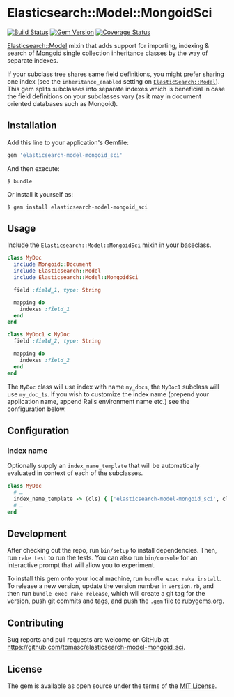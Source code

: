 # Elasticsearch::Model::MongoidSci

[![Build Status](https://travis-ci.org/tomasc/elasticsearch-model-mongoid_sci.svg)](https://travis-ci.org/tomasc/elasticsearch-model-mongoid_sci) [![Gem Version](https://badge.fury.io/rb/elasticsearch-model-mongoid_sci.svg)](http://badge.fury.io/rb/elasticsearch-model-mongoid_sci) [![Coverage Status](https://img.shields.io/coveralls/tomasc/elasticsearch-model-mongoid_sci.svg)](https://coveralls.io/r/tomasc/elasticsearch-model-mongoid_sci)

[Elasticsearch::Model](https://github.com/elastic/elasticsearch-rails/tree/master/elasticsearch-model) mixin that adds support for importing, indexing & search of Mongoid single collection inheritance classes by the way of separate indexes.

If your subclass tree shares same field definitions, you might prefer sharing one index (see the `inheritance_enabled` setting on [`ElasticSearch::Model`](https://github.com/elastic/elasticsearch-rails/tree/master/elasticsearch-model#settings)). This gem splits subclasses into separate indexes which is beneficial in case the field definitions on your subclasses vary (as it may in document oriented databases such as Mongoid).

## Installation

Add this line to your application's Gemfile:

```ruby
gem 'elasticsearch-model-mongoid_sci'
```

And then execute:

    $ bundle

Or install it yourself as:

    $ gem install elasticsearch-model-mongoid_sci

## Usage

Include the `Elasticsearch::Model::MongoidSci` mixin in your baseclass.

```ruby
class MyDoc
  include Mongoid::Document
  include Elasticsearch::Model
  include Elasticsearch::Model::MongoidSci

  field :field_1, type: String

  mapping do
    indexes :field_1
  end
end

class MyDoc1 < MyDoc
  field :field_2, type: String

  mapping do
    indexes :field_2
  end
end
```

The `MyDoc` class will use index with name `my_docs`, the `MyDoc1` subclass will use `my_doc_1s`. If you wish to customize the index name (prepend your application name, append Rails environment name etc.) see the configuration below.

## Configuration

### Index name

Optionally supply an `index_name_template` that will be automatically evaluated in context of each of the subclasses.

```ruby
class MyDoc
  # …
  index_name_template -> (cls) { ['elasticsearch-model-mongoid_sci', cls.model_name.plural].join('-') }
  # …
end
```

## Development

After checking out the repo, run `bin/setup` to install dependencies. Then, run `rake test` to run the tests. You can also run `bin/console` for an interactive prompt that will allow you to experiment.

To install this gem onto your local machine, run `bundle exec rake install`. To release a new version, update the version number in `version.rb`, and then run `bundle exec rake release`, which will create a git tag for the version, push git commits and tags, and push the `.gem` file to [rubygems.org](https://rubygems.org).

## Contributing

Bug reports and pull requests are welcome on GitHub at https://github.com/tomasc/elasticsearch-model-mongoid_sci.


## License

The gem is available as open source under the terms of the [MIT License](http://opensource.org/licenses/MIT).
